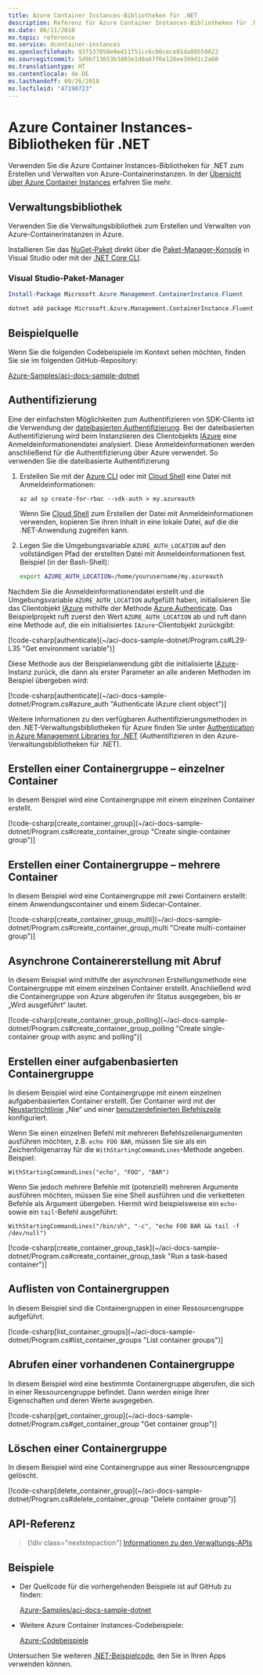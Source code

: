 ```yaml
---
title: Azure Container Instances-Bibliotheken für .NET
description: Referenz für Azure Container Instances-Bibliotheken für .NET
ms.date: 06/11/2018
ms.topic: reference
ms.service: dcontainer-instances
ms.openlocfilehash: 93f537058e0ed11f51cc6cb6cece01da80559822
ms.sourcegitcommit: 5d9b713653b3d03e1d0a67f6e126ee399d1c2a60
ms.translationtype: HT
ms.contentlocale: de-DE
ms.lasthandoff: 09/26/2018
ms.locfileid: "47190723"
---
```

# <a name="azure-container-instances-libraries-for-net"></a>Azure Container Instances-Bibliotheken für .NET

Verwenden Sie die Azure Container Instances-Bibliotheken für .NET zum Erstellen und Verwalten von Azure-Containerinstanzen. In der [Übersicht über Azure Container Instances](/azure/container-instances/container-instances-overview) erfahren Sie mehr.

## <a name="management-library"></a>Verwaltungsbibliothek

Verwenden Sie die Verwaltungsbibliothek zum Erstellen und Verwalten von Azure-Containerinstanzen in Azure.

Installieren Sie das [NuGet-Paket](https://www.nuget.org/packages/Microsoft.Azure.Management.ContainerInstance.Fluent) direkt über die [Paket-Manager-Konsole][PackageManager] in Visual Studio oder mit der [.NET Core CLI][DotNetCLI].

### <a name="visual-studio-package-manager"></a>Visual Studio-Paket-Manager

```powershell
Install-Package Microsoft.Azure.Management.ContainerInstance.Fluent
```

```bash
dotnet add package Microsoft.Azure.Management.ContainerInstance.Fluent
```

## <a name="example-source"></a>Beispielquelle

Wenn Sie die folgenden Codebeispiele im Kontext sehen möchten, finden Sie sie im folgenden GitHub-Repository:

[Azure-Samples/aci-docs-sample-dotnet](https://github.com/Azure-Samples/aci-docs-sample-dotnet)

## <a name="authentication"></a>Authentifizierung

Eine der einfachsten Möglichkeiten zum Authentifizieren von SDK-Clients ist die Verwendung der [dateibasierten Authentifizierung][sdk-auth]. Bei der dateibasierten Authentifizierung wird beim Instanziieren des Clientobjekts [IAzure][iazure] eine Anmeldeinformationendatei analysiert. Diese Anmeldeinformationen werden anschließend für die Authentifizierung über Azure verwendet. So verwenden Sie die dateibasierte Authentifizierung

1. Erstellen Sie mit der [Azure CLI](/cli/azure) oder mit [Cloud Shell](https://shell.azure.com/) eine Datei mit Anmeldeinformationen:

   `az ad sp create-for-rbac --sdk-auth > my.azureauth`

   Wenn Sie [Cloud Shell](https://shell.azure.com/) zum Erstellen der Datei mit Anmeldeinformationen verwenden, kopieren Sie ihren Inhalt in eine lokale Datei, auf die die .NET-Anwendung zugreifen kann.

2. Legen Sie die Umgebungsvariable `AZURE_AUTH_LOCATION` auf den vollständigen Pfad der erstellten Datei mit Anmeldeinformationen fest. Beispiel (in der Bash-Shell):

   ```bash
   export AZURE_AUTH_LOCATION=/home/yourusername/my.azureauth
   ```

Nachdem Sie die Anmeldeinformationendatei erstellt und die Umgebungsvariable `AZURE_AUTH_LOCATION` aufgefüllt haben, initialisieren Sie das Clientobjekt [IAzure][iazure] mithilfe der Methode [Azure.Authenticate][iazure-authenticate]. Das Beispielprojekt ruft zuerst den Wert `AZURE_AUTH_LOCATION` ab und ruft dann eine Methode auf, die ein initialisiertes `IAzure`-Clientobjekt zurückgibt:

<!-- SOURCE REPO: https://github.com/Azure-Samples/aci-docs-sample-dotnet --> [!code-csharp[authenticate](~/aci-docs-sample-dotnet/Program.cs#L29-L35 "Get environment variable")]

Diese Methode aus der Beispielanwendung gibt die initialisierte [IAzure][iazure]-Instanz zurück, die dann als erster Parameter an alle anderen Methoden im Beispiel übergeben wird:

<!-- SOURCE REPO: https://github.com/Azure-Samples/aci-docs-sample-dotnet --> [!code-csharp[authenticate](~/aci-docs-sample-dotnet/Program.cs#azure_auth "Authenticate IAzure client object")]

Weitere Informationen zu den verfügbaren Authentifizierungsmethoden in den .NET-Verwaltungsbibliotheken für Azure finden Sie unter [Authentication in Azure Management Libraries for .NET][sdk-auth] (Authentifizieren in den Azure-Verwaltungsbibliotheken für .NET).

## <a name="create-container-group---single-container"></a>Erstellen einer Containergruppe – einzelner Container

In diesem Beispiel wird eine Containergruppe mit einem einzelnen Container erstellt.

<!-- SOURCE REPO: https://github.com/Azure-Samples/aci-docs-sample-dotnet --> [!code-csharp[create_container_group](~/aci-docs-sample-dotnet/Program.cs#create_container_group "Create single-container group")]

## <a name="create-container-group---multiple-containers"></a>Erstellen einer Containergruppe – mehrere Container

In diesem Beispiel wird eine Containergruppe mit zwei Containern erstellt: einem Anwendungscontainer und einem Sidecar-Container.

<!-- SOURCE REPO: https://github.com/Azure-Samples/aci-docs-sample-dotnet --> [!code-csharp[create_container_group_multi](~/aci-docs-sample-dotnet/Program.cs#create_container_group_multi "Create multi-container group")]

## <a name="asynchronous-container-create-with-polling"></a>Asynchrone Containererstellung mit Abruf

In diesem Beispiel wird mithilfe der asynchronen Erstellungsmethode eine Containergruppe mit einem einzelnen Container erstellt. Anschließend wird die Containergruppe von Azure abgerufen ihr Status ausgegeben, bis er „Wird ausgeführt“ lautet.

<!-- SOURCE REPO: https://github.com/Azure-Samples/aci-docs-sample-dotnet --> [!code-csharp[create_container_group_polling](~/aci-docs-sample-dotnet/Program.cs#create_container_group_polling "Create single-container group with async and polling")]

## <a name="create-task-based-container-group"></a>Erstellen einer aufgabenbasierten Containergruppe

In diesem Beispiel wird eine Containergruppe mit einem einzelnen aufgabenbasierten Container erstellt. Der Container wird mit der [Neustartrichtlinie](/azure/container-instances/container-instances-restart-policy) „Nie“ und einer [benutzerdefinierten Befehlszeile](/azure/container-instances/container-instances-restart-policy#command-line-override) konfiguriert.

Wenn Sie einen einzelnen Befehl mit mehreren Befehlszeilenargumenten ausführen möchten, z.B. `echo FOO BAR`, müssen Sie sie als ein Zeichenfolgenarray für die `WithStartingCommandLines`-Methode angeben. Beispiel: 

`WithStartingCommandLines("echo", "FOO", "BAR")`

Wenn Sie jedoch mehrere Befehle mit (potenziell) mehreren Argumente ausführen möchten, müssen Sie eine Shell ausführen und die verketteten Befehle als Argument übergeben. Hiermit wird beispielsweise ein `echo`- sowie ein `tail`-Befehl ausgeführt:

`WithStartingCommandLines("/bin/sh", "-c", "echo FOO BAR && tail -f /dev/null")`

<!-- SOURCE REPO: https://github.com/Azure-Samples/aci-docs-sample-dotnet --> [!code-csharp[create_container_group_task](~/aci-docs-sample-dotnet/Program.cs#create_container_group_task "Run a task-based container")]

## <a name="list-container-groups"></a>Auflisten von Containergruppen

In diesem Beispiel sind die Containergruppen in einer Ressourcengruppe aufgeführt.

<!-- SOURCE REPO: https://github.com/Azure-Samples/aci-docs-sample-dotnet --> [!code-csharp[list_container_groups](~/aci-docs-sample-dotnet/Program.cs#list_container_groups "List container groups")]

## <a name="get-an-existing-container-group"></a>Abrufen einer vorhandenen Containergruppe

In diesem Beispiel wird eine bestimmte Containergruppe abgerufen, die sich in einer Ressourcengruppe befindet. Dann werden einige ihrer Eigenschaften und deren Werte ausgegeben.

<!-- SOURCE REPO: https://github.com/Azure-Samples/aci-docs-sample-dotnet --> [!code-csharp[get_container_group](~/aci-docs-sample-dotnet/Program.cs#get_container_group "Get container group")]

## <a name="delete-a-container-group"></a>Löschen einer Containergruppe

In diesem Beispiel wird eine Containergruppe aus einer Ressourcengruppe gelöscht.

<!-- SOURCE REPO: https://github.com/Azure-Samples/aci-docs-sample-dotnet --> [!code-csharp[delete_container_group](~/aci-docs-sample-dotnet/Program.cs#delete_container_group "Delete container group")]

## <a name="api-reference"></a>API-Referenz

> [!div class="nextstepaction"]
> [Informationen zu den Verwaltungs-APIs](/dotnet/api/overview/azure/containerinstances/management)

## <a name="samples"></a>Beispiele

* Der Quellcode für die vorhergehenden Beispiele ist auf GitHub zu finden:

  [Azure-Samples/aci-docs-sample-dotnet][aci-docs-sample-dotnet]

* Weitere Azure Container Instances-Codebeispiele:

  [Azure-Codebeispiele][samples]

Untersuchen Sie weiteren [.NET-Beispielcode](https://azure.microsoft.com/resources/samples/?platform=dotnet), den Sie in Ihren Apps verwenden können.

<!-- LINKS - External -->
[aci-docs-sample-dotnet]: https://github.com/Azure-Samples/aci-docs-sample-dotnet
[samples]: https://azure.microsoft.com/resources/samples/?sort=0&term=ACI
[sdk-auth]: https://github.com/Azure/azure-libraries-for-net/blob/master/AUTH.md

<!-- LINKS - Internal -->
[DotNetCLI]: /dotnet/core/tools/dotnet-add-package
[PackageManager]: /nuget/tools/package-manager-console
[iazure]: /dotnet/api/microsoft.azure.management.fluent.azure
[iazure-authenticate]: /dotnet/api/microsoft.azure.management.fluent.azure.authenticate
